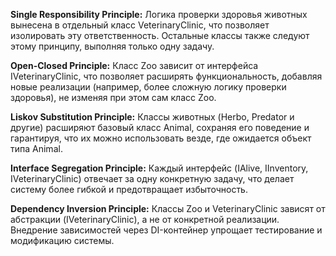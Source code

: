 **Single Responsibility Principle:**
Логика проверки здоровья животных вынесена в отдельный класс VeterinaryClinic, что позволяет изолировать эту ответственность. Остальные классы также следуют этому принципу, выполняя только одну задачу.

**Open-Closed Principle:**
Класс Zoo зависит от интерфейса IVeterinaryClinic, что позволяет расширять функциональность, добавляя новые реализации (например, более сложную логику проверки здоровья), не изменяя при этом сам класс Zoo.

**Liskov Substitution Principle:**
Классы животных (Herbo, Predator и другие) расширяют базовый класс Animal, сохраняя его поведение и гарантируя, что их можно использовать везде, где ожидается объект типа Animal.

**Interface Segregation Principle:**
Каждый интерфейс (IAlive, IInventory, IVeterinaryClinic) отвечает за одну конкретную задачу, что делает систему более гибкой и предотвращает избыточность.

**Dependency Inversion Principle:**
Классы Zoo и VeterinaryClinic зависят от абстракции (IVeterinaryClinic), а не от конкретной реализации. Внедрение зависимостей через DI-контейнер упрощает тестирование и модификацию системы.
